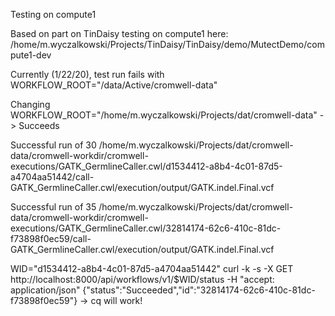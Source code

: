 Testing on compute1

Based on part on TinDaisy testing on compute1 here: /home/m.wyczalkowski/Projects/TinDaisy/TinDaisy/demo/MutectDemo/compute1-dev

Currently (1/22/20), test run fails with WORKFLOW_ROOT="/data/Active/cromwell-data"

Changing WORKFLOW_ROOT="/home/m.wyczalkowski/Projects/dat/cromwell-data"
-> Succeeds

Successful run of 30
/home/m.wyczalkowski/Projects/dat/cromwell-data/cromwell-workdir/cromwell-executions/GATK_GermlineCaller.cwl/d1534412-a8b4-4c01-87d5-a4704aa51442/call-GATK_GermlineCaller.cwl/execution/output/GATK.indel.Final.vcf

Successful run of 35
/home/m.wyczalkowski/Projects/dat/cromwell-data/cromwell-workdir/cromwell-executions/GATK_GermlineCaller.cwl/32814174-62c6-410c-81dc-f73898f0ec59/call-GATK_GermlineCaller.cwl/execution/output/GATK.indel.Final.vcf

WID="d1534412-a8b4-4c01-87d5-a4704aa51442"
curl -k -s -X GET http://localhost:8000/api/workflows/v1/$WID/status -H "accept: application/json"
{"status":"Succeeded","id":"32814174-62c6-410c-81dc-f73898f0ec59"}
-> cq will work!
